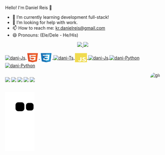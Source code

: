 Hello! I'm Daniel Reis 👋

- 🌱 I’m currently learning development full-stack!
- 🤔 I’m looking for help with work.
- 📫 How to reach me: kr.danielreis@gmail.com
- 😄 Pronouns: (Ele/Dele - He/His)

<div align="center">
  <a href="https://github.com/DanielSantosReis">
  <img height="180em" src="https://github-readme-stats.vercel.app/api?username=DanielSantosReis&show_icons=true&theme=gruvbox_light&include_all_commits=true&count_private=true"/>
  <img height="180em" src="https://github-readme-stats.vercel.app/api/top-langs/?username=DanielSantosReis&layout=compact&langs_count=7&theme=codeSTACKr"/>
</div>

<div style="display: inline_block"><br>
  <img align="center" alt="dani-Js" height="30" width="40" src="https://cdn.jsdelivr.net/gh/devicons/devicon/icons/angularjs/angularjs-original.svg" />
  <img align="center" alt="dani-HTML" height="30" width="40" src="https://raw.githubusercontent.com/devicons/devicon/master/icons/html5/html5-original.svg">
  <img align="center" alt="dani-CSS" height="30" width="40" src="https://raw.githubusercontent.com/devicons/devicon/master/icons/css3/css3-original.svg">
  <img align="center" alt="dani-Ts" height="30" width="40" src="https://cdn.jsdelivr.net/gh/devicons/devicon/icons/bootstrap/bootstrap-original.svg" />
  <img align="center" alt="dani-Js" height="30" width="40" src="https://raw.githubusercontent.com/devicons/devicon/master/icons/javascript/javascript-plain.svg">
  <img align="center" alt="dani-Js" height="30" width="40" src="https://cdn.jsdelivr.net/gh/devicons/devicon/icons/spring/spring-original-wordmark.svg" />
  <img align="center" alt="dani-Python" height="30" width="40" src="https://cdn.jsdelivr.net/gh/devicons/devicon/icons/mysql/mysql-original-wordmark.svg" />
  <img align="center" alt="dani-Python" height="30" width="40" src="https://cdn.jsdelivr.net/gh/devicons/devicon/icons/java/java-original-wordmark.svg" />
  
  <a href="https://picasion.com/"><img align="right" style="border-radius:50px;" src="https://i.picasion.com/pic92/02de5234880b7c746966509db6fc457b.gif" 
  height="150" alt="gif" /></a>
</div>
  
  ##
<div> 
   <a href="https://w.app/jmbcdu" target="_blank"><img src="https://img.shields.io/badge/WhatsApp-25D366?style=for-the-badge&logo=whatsapp&logoColor=white"    target="_blank"></a>
   <a href="https://www.instagram.com/kr_daniel_/" target="_blank">
   <img src="https://img.shields.io/badge/-Instagram-%23E4405F?style=for-the-badge&logo=instagram&logoColor=white" target="_blank"></a>
   <a href="https://discord.com/channels/@me" target="_blank"><img src="https://img.shields.io/badge/Discord-7289DA?style=for-the-badge&logo=discord&logoColor=white"    target="_blank"></a> 
   <a href = "mailto:kr.danielreis@gmail.com" target="_blank"><img src="https://img.shields.io/badge/Gmail-D14836?style=for-the-badge&logo=gmail&logoColor=white"        target="_blank"></a>
   <a href="https://www.linkedin.com/in/daniel-reis-39572b222" target="_blank"><img src="https://img.shields.io/badge/-LinkedIn-%230077B5?style=for-the-badge&logo=linkedin&logoColor=white" target="_blank"></a>

  ##
  
  ![snake gif](https://github.com/DanielSantosReis/DanielSantosReis/blob/output/github-contribution-grid-snake.svg)
 
</div>
